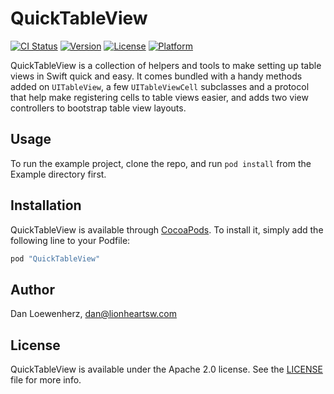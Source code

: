 # QuickTableView

[![CI Status](https://img.shields.io/travis/lionheart/QuickTableView.svg?style=flat)](https://travis-ci.org/lionheart/QuickTableView)
[![Version](https://img.shields.io/cocoapods/v/QuickTableView.svg?style=flat)](http://cocoapods.org/pods/QuickTableView)
[![License](https://img.shields.io/cocoapods/l/QuickTableView.svg?style=flat)](http://cocoapods.org/pods/QuickTableView)
[![Platform](https://img.shields.io/cocoapods/p/QuickTableView.svg?style=flat)](http://cocoapods.org/pods/QuickTableView)

QuickTableView is a collection of helpers and tools to make setting up table views in Swift quick and easy. It comes bundled with a handy methods added on `UITableView`, a few `UITableViewCell` subclasses and a protocol that help make registering cells to table views easier, and adds two view controllers to bootstrap table view layouts.

## Usage

To run the example project, clone the repo, and run `pod install` from the Example directory first.

## Installation

QuickTableView is available through [CocoaPods](http://cocoapods.org). To install
it, simply add the following line to your Podfile:

```ruby
pod "QuickTableView"
```

## Author

Dan Loewenherz, dan@lionheartsw.com

## License

QuickTableView is available under the Apache 2.0 license. See the [LICENSE](LICENSE) file for more info.
